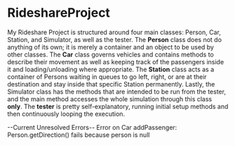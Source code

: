 # RideshareProject
My Rideshare Project is structured around four main classes: Person, Car, Station, and Simulator, as well as the tester. The **Person** class does not do anything of its own; it is merely a container and an object to be used by other classes. The **Car** class governs vehicles and contains methods to describe their movement as well as keeping track of the passengers inside it and loading/unloading where appropriate. The **Station** class acts as a container of Persons waiting in queues to go left, right, or are at their destination and stay inside that specific Station permanently. Lastly, the Simulator class has the methods that are intended to be run from the tester, and the main method accesses the whole simulation through this class **only**. The **tester** is pretty self-explanatory, running initial setup methods and then continuously looping the execution.

--Current Unresolved Errors--
Error on Car addPassenger: Person.getDirection() fails because person is null
